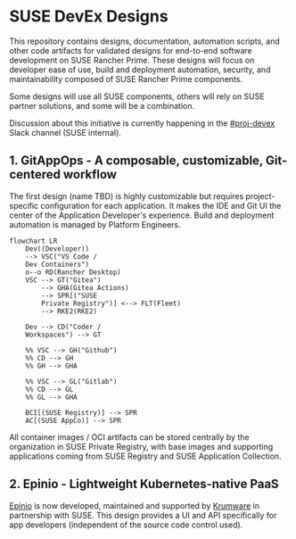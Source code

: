 # SUSE DevEx Designs

This repository contains designs, documentation, automation scripts, and other
code artifacts for validated designs for end-to-end software development on SUSE
Rancher Prime. These designs will focus on developer ease of use, build and
deployment automation, security, and maintainability composed of SUSE Rancher
Prime components.

Some designs will use all SUSE components, others will rely on SUSE partner
solutions, and some will be a combination. 

Discussion about this initiative is currently happening in the
[#proj-devex](https://app.slack.com/client/T02863RC2AC/C088797UWCA) Slack
channel (SUSE internal).

## 1. GitAppOps - A composable, customizable, Git-centered workflow 

The first design (name TBD) is highly customizable but requires project-specific
configuration for each application. It makes the IDE and Git UI the center of the
Application Developer's experience. Build and deployment automation is managed
by Platform Engineers.

```mermaid
flowchart LR
    Dev((Developer))
    --> VSC("VS Code /
    Dev Containers") 
    o--o RD(Rancher Desktop)
    VSC --> GT("Gitea")
        --> GHA(Gitea Actions)
        --> SPR[("SUSE 
        Private Registry")] <--> FLT(Fleet)
        --> RKE2(RKE2)

    Dev --> CD("Coder /
    Workspaces") --> GT

    %% VSC --> GH("Github")
    %% CD --> GH
    %% GH --> GHA

    %% VSC --> GL("Gitlab")
    %% CD --> GL
    %% GL --> GHA

    BCI[(SUSE Registry)] --> SPR
    AC[(SUSE AppCo)] --> SPR
```

All container images / OCI artifacts can be stored centrally by the organization
in SUSE Private Registry, with base images and supporting applications coming
from SUSE Registry and SUSE Application Collection. 


## 2. Epinio - Lightweight Kubernetes-native PaaS

[Epinio](https://epinio.io/) is now developed, maintained and supported by
[Krumware](https://krum.io) in partnership with SUSE. This design provides a UI
and API specifically for app developers (independent of the source code control
used).

